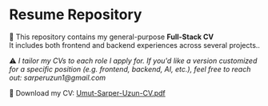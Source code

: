 # Resume Repository

📄 This repository contains my general-purpose **Full-Stack CV**  
It includes both frontend and backend experiences across several projects..

⚠️ _I tailor my CVs to each role I apply for. If you'd like a version customized for a specific position (e.g. frontend, backend, AI, etc.), feel free to reach out: sarperuzun1@gmail.com_

📎 Download my CV: [Umut-Sarper-Uzun-CV.pdf](https://github.com/umutsarperuzun/Resume/raw/main/Umut-Sarper-Uzun-CV.pdf)
